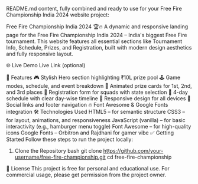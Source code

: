 README.md content, fully combined and ready to use for your Free Fire Championship India 2024 website project:

Free Fire Championship India 2024 🏆🔥
A dynamic and responsive landing page for the Free Fire Championship India 2024 – India's biggest Free Fire tournament. This website features all essential sections like Tournament Info, Schedule, Prizes, and Registration, built with modern design aesthetics and fully responsive layout.

🌐 Live Demo
Live Link (optional)

🚀 Features
🎮 Stylish Hero section highlighting ₹10L prize pool
🕹️ Game modes, schedule, and event breakdown
🏅 Animated prize cards for 1st, 2nd, and 3rd places
📝 Registration form for squads with state selection
📅 4-day schedule with clear day-wise timeline
📱 Responsive design for all devices
📌 Social links and footer navigation
🔥 Font Awesome & Google Fonts integration
🛠️ Technologies Used
HTML5 – for semantic structure
CSS3 – for layout, animations, and responsiveness
JavaScript (vanilla) – for basic interactivity (e.g., hamburger menu toggle)
Font Awesome – for high-quality icons
Google Fonts – Orbitron and Rajdhani for gamer vibe
✅ Getting Started
Follow these steps to run the project locally:

1. Clone the Repository
bash git clone https://github.com/your-username/free-fire-championship.git cd free-fire-championship

📄 License This project is free for personal and educational use. For commercial usage, please get permission from the project owner.
